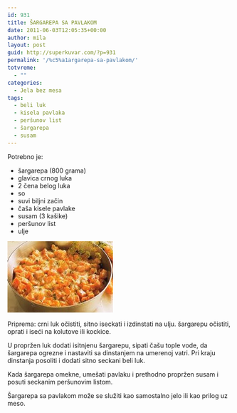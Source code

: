 ```yaml
---
id: 931
title: ŠARGAREPA SA PAVLAKOM
date: 2011-06-03T12:05:35+00:00
author: mila
layout: post
guid: http://superkuvar.com/?p=931
permalink: '/%c5%a1argarepa-sa-pavlakom/'
totvreme:
  - ""
categories:
  - Jela bez mesa
tags:
  - beli luk
  - kisela pavlaka
  - peršunov list
  - šargarepa
  - susam
---
```

Potrebno je:

  * šargarepa (800 grama)
  * glavica crnog luka
  * 2 čena belog luka
  * so
  * suvi biljni začin
  * čaša kisele pavlake
  * susam (3 kašike)
  * peršunov list
  * ulje

<img class="alignnone size-full wp-image-933" title="sargarepasapavlakom" src="/wp-content/uploads/2011/06/sargarepasapavlakom-e1307102717801.jpg" alt="" width="237" height="160" /> 

Priprema: crni luk očistiti, sitno iseckati i izdinstati na ulju. šargarepu očistiti, oprati i iseći na kolutove ili kockice.

U propržen luk dodati isitnjenu šargarepu, sipati čašu tople vode, da šargarepa ogrezne i nastaviti sa dinstanjem na umerenoj vatri. Pri kraju dinstanja posoliti i dodati sitno seckani beli luk.

Kada šargarepa omekne, umešati pavlaku i prethodno propržen susam i posuti seckanim peršunovim listom.

Šargarepa sa pavlakom može se služiti kao samostalno jelo ili kao prilog uz meso.